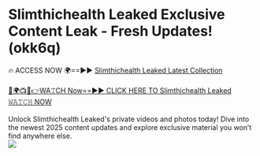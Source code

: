 # Slimthichealth Leaked Exclusive Content Leak - Fresh Updates! (okk6q)

🔥 ACCESS NOW 🌍==►► <a href="https://tinyurl.com/kvy9nzfs" rel="nofollow">Slimthichealth Leaked Latest Collection</a>
<br><br>
[🔴🌍📺📱👉WA𝚃CH Now==►► CLICK HERE TO Slimthichealth Leaked 𝚆𝙰𝚃𝙲𝙷 NOW](https://tinyurl.com/kvy9nzfs)
<br><br>
Unlock Slimthichealth Leaked's private videos and photos today! Dive into the newest 2025 content updates and explore exclusive material you won’t find anywhere else.
<br>
<a href="https://tinyurl.com/kvy9nzfs" rel="nofollow" data-target="animated-image.originalLink"><img src="https://camo.githubusercontent.com/8a4f000d20f83aca3bf7ec5f350d767afa0574a8a352519fd8cfa583a6f93a33/68747470733a2f2f692e696d6775722e636f6d2f644a486b345a712e676966" data-canonical-src="https://i.imgur.com/dJHk4Zq.gif" style="max-width: 100%; display: inline-block;" data-target="animated-image.originalImage"></a>
<br>
